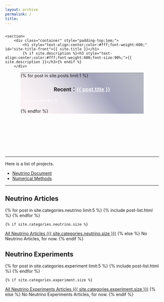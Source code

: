 ```yaml
---
layout: archive
permalink: /
title:
---
```



<div class="front-cover" style="background:url(./images/{{ site.cover_image }}) no-repeat fixed center;background-size:cover;overflow:hidden;height:400px !important;">

    <section>
        <div class="container" style="padding-top:1em;">
            <h1 style="text-align:center;color:#fff;font-weight:600;" id="site-title-front">{{ site.title }}</h1>
            {% if site.description %}<h3 style="text-align:center;color:#fff;font-weight:600;font-size:90%;">{{ site.description }}</h3>{% endif %}
        </div>
<div class="featured" style="border-top:1px solid grey;margin:0 10% 0 10%;">
<div style="background-image:linear-gradient(-130deg, rgba(14,21,58,0.3) 10%, rgba(74,76,123,0.5) 35%, rgba(161,140,171,0.2) 65%, rgba(243,201,215,0.2) 90%);">
{% for post in site.posts limit:1 %}
<h3 style="text-align:center;font-size:120%;">Recent：<a href="{{ site.url }}{{ post.url }}" style="text-align:center;color:white;font-weight:600;">{{ post.title }}</a></h3>
<p style="text-align:left;color:#fff;font-size:90%;padding-bottom:0.5em;padding-left:2%;padding-right:2%;">{{ post.summary }}</p>
{% endfor %}
</div>
</div>
    </section>

</div>


------



Here is a list of projects.

* [Neutrino Document](http://neutrino.readthedocs.org/)
* [Numerical Methods](https://github.com/NeuPhysics/NumSolTUn)


-----



## Neutrino Articles

<div class="tiles">
{% for post in site.categories.neutrino limit:5 %}
	{% include post-list.html %}
{% endfor %}
</div><!-- /.tiles -->

	{% if site.categories.neutrino.size %}
<a href="./neutrino/">All Neutrino Articles ({{ site.categories.neutrino.size }})</a>
		{% else %}
No Neutrino Articles, for now.
		{% endif %}


## Neutrino Experiments

<div class="tiles">

{% for post in site.categories.experiment limit:5 %}
	{% include post-list.html %}
{% endfor %}

</div><!-- /.tiles -->



	{% if site.categories.experiment.size %}
<a href="./experiment/">All Neutrino Experiments Articles ({{ site.categories.experiment.size }})</a>
		{% else %}
No Neutrino Experiments Articles, for now.
		{% endif %}

